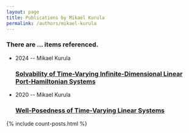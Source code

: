 ```yaml
---
layout: page
title: Publications by Mikael Kurula
permalink: /authors/mikael-kurula
---
```


<h3 id="number-posts">There are ... items referenced.</h3>
<ul class="post-list">
<li><span class='post-meta'>2024 -- Mikael Kurula</span><h3><a class='post-link' href="{{ site.baseurl }}/solvability-of-time-varying-infinite-dimensional-linear-port-hamiltonian-systems">Solvability of Time-Varying Infinite-Dimensional Linear Port-Hamiltonian Systems</a></h3></li>
<li><span class='post-meta'>2020 -- Mikael Kurula</span><h3><a class='post-link' href="{{ site.baseurl }}/well-posedness-of-time-varying-linear-systems">Well-Posedness of Time-Varying Linear Systems</a></h3></li>

</ul>
{% include count-posts.html %}
